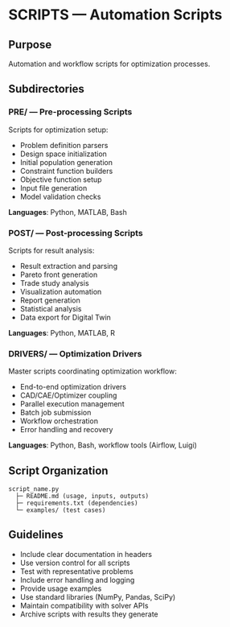 # SCRIPTS — Automation Scripts

## Purpose
Automation and workflow scripts for optimization processes.

## Subdirectories

### PRE/ — Pre-processing Scripts
Scripts for optimization setup:
- Problem definition parsers
- Design space initialization
- Initial population generation
- Constraint function builders
- Objective function setup
- Input file generation
- Model validation checks

**Languages**: Python, MATLAB, Bash

### POST/ — Post-processing Scripts
Scripts for result analysis:
- Result extraction and parsing
- Pareto front generation
- Trade study analysis
- Visualization automation
- Report generation
- Statistical analysis
- Data export for Digital Twin

**Languages**: Python, MATLAB, R

### DRIVERS/ — Optimization Drivers
Master scripts coordinating optimization workflow:
- End-to-end optimization drivers
- CAD/CAE/Optimizer coupling
- Parallel execution management
- Batch job submission
- Workflow orchestration
- Error handling and recovery

**Languages**: Python, Bash, workflow tools (Airflow, Luigi)

## Script Organization
```
script_name.py
  ├─ README.md (usage, inputs, outputs)
  ├─ requirements.txt (dependencies)
  └─ examples/ (test cases)
```

## Guidelines
- Include clear documentation in headers
- Use version control for all scripts
- Test with representative problems
- Include error handling and logging
- Provide usage examples
- Use standard libraries (NumPy, Pandas, SciPy)
- Maintain compatibility with solver APIs
- Archive scripts with results they generate

